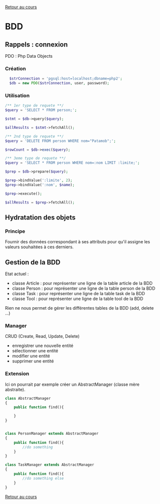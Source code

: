 [Retour au cours](../cours.md)

# BDD

## Rappels : connexion

PDO : Php Data Objects

### Création

```php
  $strConnection = 'pgsql:host=localhost;dbname=php2';
  $db = new PDO($strConnection, user, password);
```

### Utilisation

```php
/** 1er type de requete **/
$query = 'SELECT * FROM person;';

$stmt = $db->query($query);

$allResults = $stmt->fetchAll();

/** 2nd type de requete **/
$query = 'DELETE FROM person WHERE nom="Patamob";';

$rowCount = $db->exec($query);

/** 3eme type de requete **/
$query = 'SELECT * FROM person WHERE nom=:nom LIMIT :limite;';

$prep = $db->prepare($query);

$prep->bindValue(':limite', 2);
$prep->bindValue(':nom', $name);

$prep->execute();

$allResults = $prep->fetchAll();
```

## Hydratation des objets

### Principe

Fournir des données correspondant à ses attributs pour qu'il assigne les valeurs souhaitées à ces derniers.

## Gestion de la BDD

Etat actuel :

* classe Article : pour représenter une ligne de la table article de la BDD
* classe Person : pour représenter une ligne de la table person de la BDD
* classe Task : pour représenter une ligne de la table task de la BDD
* classe Tool : pour représenter une ligne de la table tool de la BDD

Rien ne nous permet de gérer les différentes tables de la BDD (add, delete ...)

### Manager

CRUD (Create, Read, Update, Delete)

* enregistrer une nouvelle entité
* sélectionner une entité
* modifier une entité
* supprimer une entité

### Extension

Ici on pourrait par exemple créer un AbstractManager (classe mère abstraite).

```php
class AbstractManager
{
	public function find(){

    }
}


class PersonManager extends AbstractManager
{
	public function find(){
        //do something
    }
}

class TaskManager extends AbstractManager
{
	public function find(){
        //do something else
    }
}
```

[Retour au cours](../cours.md)
